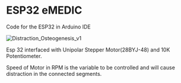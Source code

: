 # ESP32 eMEDIC
Code for the ESP32 in Arduino IDE

![Distraction_Osteogenesis_v1](https://user-images.githubusercontent.com/40433190/138409812-5d95ff55-6b10-4fa6-8464-fb8875311a61.png)

Esp 32 interfaced with Unipolar Stepper Motor(28BYJ-48) and 10K Potentiometer.

Speed of Motor in RPM is the variable to be controlled and will cause distraction in the connected segments.

